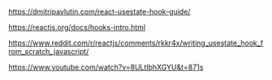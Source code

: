 https://dmitripavlutin.com/react-usestate-hook-guide/

https://reactjs.org/docs/hooks-intro.html

https://www.reddit.com/r/reactjs/comments/rkkr4x/writing_usestate_hook_from_scratch_javascript/

https://www.youtube.com/watch?v=8ULtIbhXGYU&t=871s